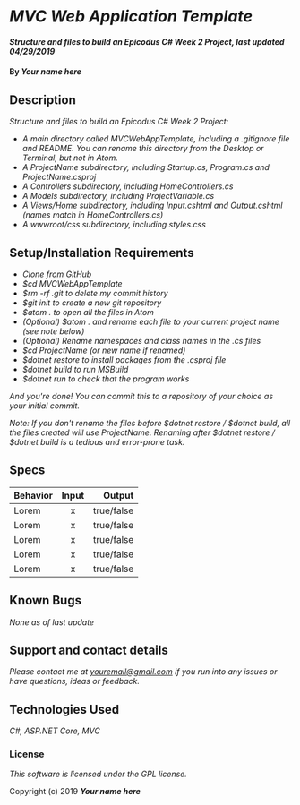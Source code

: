 # _MVC Web Application Template_

#### _Structure and files to build an Epicodus C# Week 2 Project, last updated 04/29/2019_

#### By _**Your name here**_

## Description

_Structure and files to build an Epicodus C# Week 2 Project:_

* _A main directory called MVCWebAppTemplate, including a .gitignore file and README. You can rename this directory from the Desktop or Terminal, but not in Atom._
* _A ProjectName subdirectory, including Startup.cs, Program.cs and ProjectName.csproj_
* _A Controllers subdirectory, including HomeControllers.cs_
* _A Models subdirectory, including ProjectVariable.cs_
* _A Views/Home subdirectory, including Input.cshtml and Output.cshtml (names match in HomeControllers.cs)_
* _A wwwroot/css subdirectory, including styles.css_

## Setup/Installation Requirements

* _Clone from GitHub_
* _$cd MVCWebAppTemplate_
* _$rm -rf .git to delete my commit history_
* _$git init to create a new git repository_
* _$atom . to open all the files in Atom_
* _(Optional) $atom . and rename each file to your current project name (see note below)_
* _(Optional) Rename namespaces and class names in the .cs files_
* _$cd ProjectName (or new name if renamed)_
* _$dotnet restore to install packages from the .csproj file_
* _$dotnet build to run MSBuild_
* _$dotnet run to check that the program works_

_And you're done! You can commit this to a repository of your choice as your initial commit._

_Note: If you don't rename the files before $dotnet restore / $dotnet build, all the files created will use ProjectName. Renaming after $dotnet restore / $dotnet build is a tedious and error-prone task._

## Specs

| Behavior | Input | Output |
| ------------- |:-------------:| -----:|
| Lorem | x | true/false |
| Lorem | x | true/false |
| Lorem | x | true/false |
| Lorem | x | true/false |
| Lorem | x | true/false |

## Known Bugs

_None as of last update_

## Support and contact details

_Please contact me at youremail@gmail.com if you run into any issues or have questions, ideas or feedback._

## Technologies Used

_C#, ASP.NET Core, MVC_

### License

*This software is licensed under the GPL license.*

Copyright (c) 2019 **_Your name here_**
